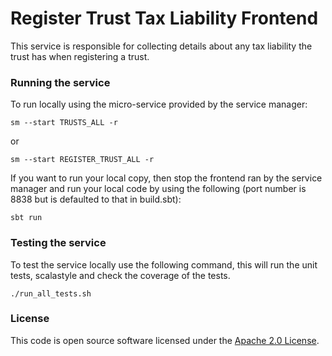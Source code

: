 
# Register Trust Tax Liability Frontend

This service is responsible for collecting details about any tax liability the trust has when registering a trust.

### Running the service

To run locally using the micro-service provided by the service manager:

```
sm --start TRUSTS_ALL -r
```

or

```
sm --start REGISTER_TRUST_ALL -r
```

If you want to run your local copy, then stop the frontend ran by the service manager and run your local code by using the following (port number is 8838 but is defaulted to that in build.sbt):

`sbt run`


### Testing the service
To test the service locally use the following command, this will run the unit tests, scalastyle and check the coverage of the tests.

```
./run_all_tests.sh
```

### License

This code is open source software licensed under the [Apache 2.0 License]("http://www.apache.org/licenses/LICENSE-2.0.html").
